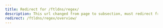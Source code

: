 ```yaml
---
title: Redirect for /ftldns/regex/
description: This url changed from page to subsection, must redirect from other sites to new page.
redirect: /ftldns/regex/overview/
---
```

